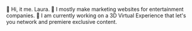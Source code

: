 👋 Hi, it me. Laura.
👀 I mostly make marketing websites for entertainment companies.
🌱 I am currently working on a 3D Virtual Experience that let's you network and premiere exclusive content.

<!---
lardylu/lardylu is a ✨ special ✨ repository because its `README.md` (this file) appears on your GitHub profile.
You can click the Preview link to take a look at your changes.
--->
